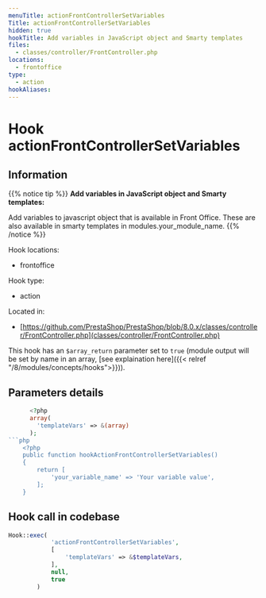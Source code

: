 ```yaml
---
menuTitle: actionFrontControllerSetVariables
Title: actionFrontControllerSetVariables
hidden: true
hookTitle: Add variables in JavaScript object and Smarty templates
files:
  - classes/controller/FrontController.php
locations:
  - frontoffice
type:
  - action
hookAliases:
---
```


# Hook actionFrontControllerSetVariables

## Information

{{% notice tip %}}
**Add variables in JavaScript object and Smarty templates:** 

Add variables to javascript object that is available in Front Office. These are also available in smarty templates in modules.your_module_name.
{{% /notice %}}

Hook locations: 
  - frontoffice

Hook type: 
  - action

Located in: 
  - [https://github.com/PrestaShop/PrestaShop/blob/8.0.x/classes/controller/FrontController.php](classes/controller/FrontController.php)

This hook has an `$array_return` parameter set to `true` (module output will be set by name in an array, [see explaination here]({{< relref "/8/modules/concepts/hooks">}})).

## Parameters details

```php
      <?php
      array(
        'templateVars' => &(array)
      );
```php
    <?php
    public function hookActionFrontControllerSetVariables()
    {
        return [
            'your_variable_name' => 'Your variable value',
        ];
    }
```

## Hook call in codebase

```php
Hook::exec(
            'actionFrontControllerSetVariables',
            [
                'templateVars' => &$templateVars,
            ],
            null,
            true
        )
```